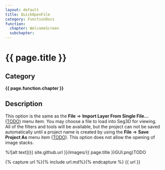 ```yaml
---
layout: default
title: QuickOpenFile
category: FunctionDocs 
function:
  chapter: WelcomeScreen
  subchapter: 
---
```


# {{ page.title }} 

## Category

**{{ page.function.chapter }}**

## Description

This option is the same as the **File** ⇒ **Import Layer From Single File...** ([TODO](#import-layer-from-single-file)) menu item. You may choose a file to load into Seg3D for viewing. All of the filters and tools will be available, but the project can not be saved automatically until a project name is created by using the **File** ⇒ **Save Project As** menu item ([TODO](#save-project-as)).
This option does not allow the opening of image stacks.

%![alt text]({{ site.github.url }}/images/{{ page.title }}GUI.png)TODO

{% capture url %}{% include url.md%}{% endcapture %}
{{ url }}

